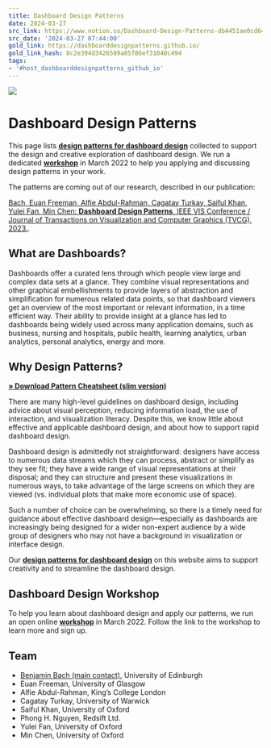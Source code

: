 ```yaml
---
title: Dashboard Design Patterns
date: 2024-03-27
src_link: https://www.notion.so/Dashboard-Design-Patterns-db4451ae0cd64125bd28491c9cc6b51b
src_date: '2024-03-27 07:44:00'
gold_link: https://dashboarddesignpatterns.github.io/
gold_link_hash: 8c2e394d3426589a85f86ef31040c494
tags:
- '#host_dashboarddesignpatterns_github_io'
---
```



![](/docs/assets/figures/teaser-dashboards.png)


Dashboard Design Patterns
=========================


This page lists **[design patterns for dashboard design](/patterns.html)** collected to support the design and creative exploration of dashboard design. We run a dedicated **[workshop](/workshop.html)** in March 2022 to help you applying and discussing design patterns in your work.


The patterns are coming out of our research, described in our publication:


[Bach, Euan Freeman, Alfie Abdul-Rahman, Cagatay Turkay, Saiful Khan, Yulei Fan, Min Chen: 
**Dashboard Design Patterns**, IEEE VIS Conference / Journal of Transactions on Visualization and Computer Graphics (TVCG), 2023.](https://arxiv.org/abs/2205.00757).


What are Dashboards?
--------------------


Dashboards offer a curated lens through which people view large
and complex data sets at a glance. They combine visual
representations and other graphical embellishments to provide layers
of abstraction and simplification for numerous related data points,
so that dashboard viewers get an overview of the most important or
relevant information, in a time efficient way. Their ability to provide
insight at a glance has led to dashboards being widely used across
many application domains, such as business, nursing and
hospitals, public health, learning analytics, urban analytics, personal analytics, energy and more.


Why Design Patterns?
--------------------


**[» Download Pattern Cheatsheet (slim version)](https://github.com/dashboarddesignpatterns/dashboarddesignpatterns.github.io/raw/main/docs/assets/Cheatsheet-vertical.png)**


There are many high-level guidelines on dashboard design, including advice about visual perception, reducing information load,
the use of interaction, and visualization literacy. Despite this, we know little about effective and applicable dashboard
design, and about how to support rapid dashboard design.


Dashboard design is admittedly not straightforward: designers have access to
numerous data streams which they can process, abstract or simplify
as they see fit; they have a wide range of visual representations at
their disposal; and they can structure and present these visualizations
in numerous ways, to take advantage of the large screens on which
they are viewed (vs. individual plots that make more economic use
of space).


Such a number of choice can be overwhelming, so there is a timely need for guidance about effective dashboard design—especially as dashboards are increasingly being designed for a wider non-expert audience by a wide group of designers who may not have
a background in visualization or interface design.


Our **[design patterns for dashboard design](/patterns.html)** on this website aims to support creativity and to streamline the dashboard design.


Dashboard Design Workshop
-------------------------


To help you learn about dashboard design and apply our patterns, we run an open online **[workshop](/workshop.html)** in March 2022. Follow the link to the workshop to learn more and sign up.


Team
----


* [Benjamin Bach (main contact)](https://benjbach.net), University of Edinburgh
* Euan Freeman, University of Glasgow
* Alfie Abdul-Rahman, King’s College London
* Cagatay Turkay, University of Warwick
* Saiful Khan, University of Oxford
* Phong H. Nguyen, Redsift Ltd.
* Yulei Fan, University of Oxford
* Min Chen, University of Oxford